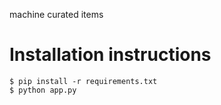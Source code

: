 machine curated items

Installation instructions
=========================

	$ pip install -r requirements.txt
	$ python app.py
